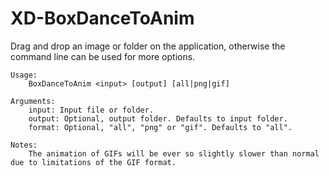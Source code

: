# XD-BoxDanceToAnim
Drag and drop an image or folder on the application, otherwise the command line can be used for more options.

```
Usage:
    BoxDanceToAnim <input> [output] [all|png|gif]
    
Arguments:
    input: Input file or folder.
    output: Optional, output folder. Defaults to input folder.
    format: Optional, "all", "png" or "gif". Defaults to "all".
    
Notes:
    The animation of GIFs will be ever so slightly slower than normal due to limitations of the GIF format.
```
